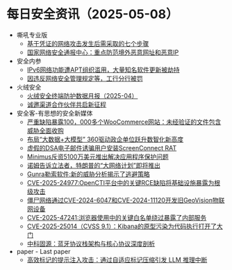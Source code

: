 # 每日安全资讯（2025-05-08）

- 嘶吼专业版
  - [基于凭证的网络攻击发生后需采取的七个步骤](https://mp.weixin.qq.com/s?__biz=MzI0MDY1MDU4MQ==&mid=2247582250&idx=1&sn=297e9bda9d48fa74b5c4588474e9660b&subscene=0)
  - [国家网络安全通报中心：重点防范境外恶意网址和恶意IP](https://mp.weixin.qq.com/s?__biz=MzI0MDY1MDU4MQ==&mid=2247582250&idx=2&sn=4eb97f082b41c11346091f23ab23bff7&subscene=0)
- 安全内参
  - [IPv6网络功能遭APT组织滥用，大量知名软件更新被劫持](https://mp.weixin.qq.com/s?__biz=MzI4NDY2MDMwMw==&mid=2247514302&idx=1&sn=03ab01aa47880a09f9e23bc5ebc04da7&subscene=0)
  - [因违反网络安全管理规定等，工行分行被罚](https://mp.weixin.qq.com/s?__biz=MzI4NDY2MDMwMw==&mid=2247514302&idx=2&sn=94813f63ca5c2276aeaf7011b795132f&subscene=0)
- 火绒安全
  - [火绒安全终端防护数据月报（2025-04）](https://mp.weixin.qq.com/s?__biz=MzI3NjYzMDM1Mg==&mid=2247525068&idx=1&sn=97ca1eca50df0206ffb576e69ca7fb6d&subscene=0)
  - [诚邀渠道合作伙伴共启新征程](https://mp.weixin.qq.com/s?__biz=MzI3NjYzMDM1Mg==&mid=2247525068&idx=2&sn=4d694a88c438601a479008d6c6781f1a&subscene=0)
- 安全客-有思想的安全新媒体
  - [严重缺陷暴露100，000多个WooCommerce网站：未经验证的文件包含威胁全面收购](https://www.anquanke.com/post/id/307163)
  - [布局“大数据+大模型” 360驱动政企单位跃升数智化新高度](https://www.anquanke.com/post/id/307121)
  - [虚假的DSA电子邮件诱骗用户安装ScreenConnect RAT](https://www.anquanke.com/post/id/307155)
  - [Minimus斥资5100万美元推出解决应用程序保护问题](https://www.anquanke.com/post/id/307153)
  - [诺姆告诉立法者，特朗普的“大网络计划”即将推出](https://www.anquanke.com/post/id/307150)
  - [Gunra勒索软件:新的威胁分析揭示了逃避策略](https://www.anquanke.com/post/id/307146)
  - [CVE-2025-24977:OpenCTI平台中的关键RCE缺陷将基础设施暴露为根级攻击](https://www.anquanke.com/post/id/307143)
  - [僵尸网络通过CVE-2024-6047和CVE-2024-11120开发旧GeoVision物联网设备](https://www.anquanke.com/post/id/307139)
  - [CVE-2025-47241:浏览器使用中的关键白名单绕过暴露了内部服务](https://www.anquanke.com/post/id/307134)
  - [CVE-2025-25014（CVSS 9.1）：Kibana的原型污染为代码执行打开了大门](https://www.anquanke.com/post/id/307127)
  - [中科固源：蓝牙协议栈架构与核心协议深度剖析](https://www.anquanke.com/post/id/307118)
- paper - Last paper
  - [高效标记的提示注入攻击：通过自适应标记压缩引发 LLM 推理中断](https://paper.seebug.org/3318/)
